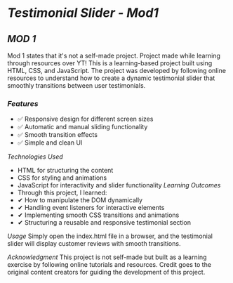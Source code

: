 # *Testimonial Slider - Mod1*

## *MOD 1*
Mod 1 states that it's not a self-made project. Project made while learning through resources over YT!
This is a learning-based project built using HTML, CSS, and JavaScript. The project was developed by following online resources to understand how to create a dynamic testimonial slider that smoothly transitions between user testimonials.

### *Features*
- ✅ Responsive design for different screen sizes
- ✅ Automatic and manual sliding functionality
- ✅ Smooth transition effects
- ✅ Simple and clean UI

*Technologies Used*
- HTML for structuring the content
- CSS for styling and animations
- JavaScript for interactivity and slider functionality
*Learning Outcomes*
- Through this project, I learned:
- ✔ How to manipulate the DOM dynamically
- ✔ Handling event listeners for interactive elements
- ✔ Implementing smooth CSS transitions and animations
- ✔ Structuring a reusable and responsive testimonial section

*Usage*
Simply open the index.html file in a browser, and the testimonial slider will display customer reviews with smooth transitions.

*Acknowledgment*
This project is not self-made but built as a learning exercise by following online tutorials and resources. Credit goes to the original content creators for guiding the development of this project.
